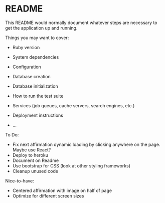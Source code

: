 # README

This README would normally document whatever steps are necessary to get the
application up and running.

Things you may want to cover:

* Ruby version

* System dependencies

* Configuration

* Database creation

* Database initialization

* How to run the test suite

* Services (job queues, cache servers, search engines, etc.)

* Deployment instructions

* ...

To Do:
- Fix next affirmation dynamic loading by clicking anywhere on the page. Maybe use React?
- Deploy to heroku
- Document on Readme
- Use bootstrap for CSS (look at other styling frameworks)
- Cleanup unused code

Nice-to-have:
- Centered affirmation with image on half of page
- Optimize for different screen sizes

